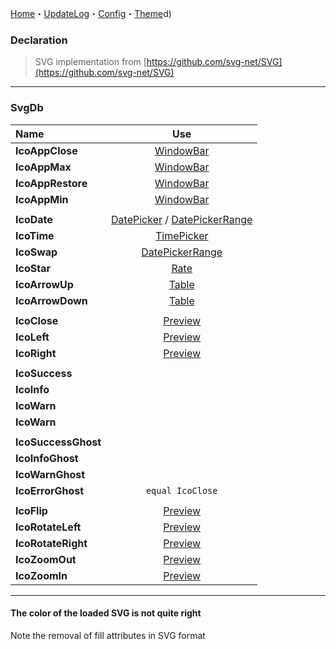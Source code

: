 [Home](Home.md)・[UpdateLog](UpdateLog.md)・[Config](Config.md)・[Theme](Theme.md)d)

### Declaration

> SVG implementation from [https://github.com/svg-net/SVG](https://github.com/svg-net/SVG)

---

### SvgDb

Name | Use |
:--|:--:|
**IcoAppClose** | [WindowBar](Control/WindowBar) |
**IcoAppMax** | [WindowBar](Control/WindowBar) |
**IcoAppRestore** | [WindowBar](Control/WindowBar) |
**IcoAppMin** |  [WindowBar](Control/WindowBar) |
|||
**IcoDate** | [DatePicker](Control/DatePicker) / [DatePickerRange](Control/DatePicker#datepickerrange) |
**IcoTime** | [TimePicker](Control/TimePicker) |
**IcoSwap** | [DatePickerRange](Control/DatePicker#datepickerrange) |
**IcoStar** |  [Rate](Control/Rate) |
**IcoArrowUp** | [Table](Control/Table) |
**IcoArrowDown** | [Table](Control/Table) |
|||
**IcoClose** | [Preview](Control/Preview) |
**IcoLeft** | [Preview](Control/Preview) |
**IcoRight** | [Preview](Control/Preview) |
|||
**IcoSuccess** | |
**IcoInfo** | |
**IcoWarn** | |
**IcoWarn** | |
|||
**IcoSuccessGhost** | |
**IcoInfoGhost** | |
**IcoWarnGhost** | |
**IcoErrorGhost** | `equal IcoClose` |
|||
**IcoFlip** | [Preview](Control/Preview) |
**IcoRotateLeft** | [Preview](Control/Preview) |
**IcoRotateRight** | [Preview](Control/Preview) |
**IcoZoomOut** | [Preview](Control/Preview) |
**IcoZoomIn** | [Preview](Control/Preview) |

---

#### The color of the loaded SVG is not quite right

Note the removal of fill attributes in SVG format